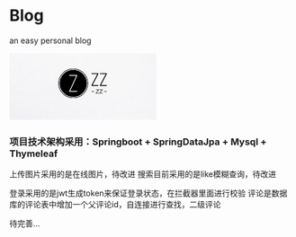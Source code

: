 # Blog
an easy personal blog

![Image text](https://github.com/jiulou65/blog/blob/main/src/main/resources/static/images/logo.png)


### 项目技术架构采用：Springboot + SpringDataJpa + Mysql + Thymeleaf

上传图片采用的是在线图片，待改进
搜索目前采用的是like模糊查询，待改进

登录采用的是jwt生成token来保证登录状态，在拦截器里面进行校验
评论是数据库的评论表中增加一个父评论id，自连接进行查找，二级评论

待完善...
